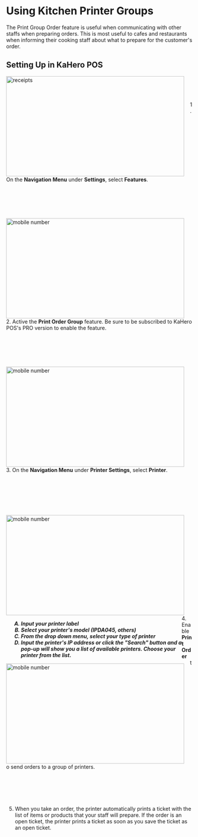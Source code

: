 # **Using Kitchen Printer Groups**

The Print Group Order feature is useful when communicating with other staffs when preparing orders. This is most useful to cafes and restaurants when informing their cooking staff about what to prepare for the customer's order.

## Setting Up in KaHero POS

<p><img src="_content/_setup/9.png" alt="receipts" width="480" height="270" style="float:left; margin-right:1rem"><br><br><br><br>1. On the <b>Navigation Menu</b> under <b>Settings</b>, select <b>Features</b>.</p>

<br><br><br><br>

<p><img src="_content/_printgroup/1.png" alt="mobile number" width="480" height="270" style="float:left; margin-right:1rem"><br><br><br>2. Active the <B>Print Order Group</b> feature. Be sure to be subscribed to KaHero POS's PRO version to enable the feature.</p>

<br><br><br><br>

<p><img src="_content/_ethernet/1.png" alt="mobile number" width="480" height="270" style="float:left; margin-right:1rem"><br><br><br>3. On the <b>Navigation Menu</b> under <b>Printer Settings</b>, select <b>Printer</b>.</p>

<br><br><br><br><br>

<p><img src="_content/_ethernet/3.png" alt="mobile number" width="480" height="270" style="float:left; margin-right:1rem"><br><h5>
<ol type="A" style="float:left; margin-left:1rem">
<li>Input your printer label</li>
<li>Select your printer's model (IPDA045, others)</li>
<li>From the drop down menu, select your type of printer</li>
<li>Input the printer's IP address or click the "Search" button and a<br>pop-up will show you a list of available printers. Choose your<br> printer from the list.</li>
</h5></p>

<br><br><br><br><br><br><br><br>

<p><img src="_content/_ethernet/5.png" alt="mobile number" width="480" height="270" style="float:left; margin-right:1rem"><br><br><br><br>4. Enable <b>Print Order</b> to send orders to a group of printers.
</h5></p>

<br><br><br><br>

5. When you take an order, the printer automatically prints a ticket with the list of items or products that your staff will prepare. If the order is an open ticket, the printer prints a ticket as soon as you save the ticket as an open ticket.

<br><br><br><br>